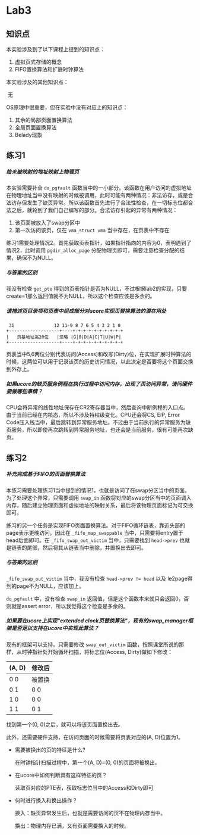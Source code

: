 # Lab3

## 知识点

本实验涉及到了以下课程上提到的知识点：

1. 虚拟页式存储的概念
2. FIFO置换算法和扩展时钟算法

本实验涉及的其他知识点：

​     无

OS原理中很重要，但在实验中没有对应上的知识点：

1. 其余的局部页面置换算法
2. 全局页面置换算法
3. Belady现象

## 练习1

##### 给未被映射的地址映射上物理页

本实验需要补全 `do_pgfault` 函数当中的一小部分。该函数在用户访问的虚拟地址在物理地址当中没有映射的时候被调用，此时可能有两种情况：非法访存，或是合法访存但发生了缺页异常。所以该函数首先进行了合法性检查，在一切标志位都合法之后，就轮到了我们自己编写的部分。合法访存引起的异常有两种情况：

1. 该页面被放入了swap分区中
2. 第一次访问该页，仅在 `vma_struct vma` 当中存在，在页表中不存在

练习1需要处理情况2。首先获取页表指针，如果指针指向的内容为0，表明遇到了情况2，此时调用 `pgdir_alloc_page` 分配物理页即可，需要注意检查分配的结果，确保不为NULL。

##### 与答案的区别

我没有检查 `get_pte` 得到的页表指针是否为NULL，不过根据lab2的实现，只要create=1那么返回值就不为NULL，所以这个检查应该是多余的。

##### 请描述页目录项和页表中组成部分对ucore实现页替换算法的潜在用处

```
 31               12 11-9 8 7 6 5 4 3 2 1 0
+-------------------+----+-+-+-+-+-+-+-+-+-+
|   页基地址高20位   |忽略 |G|0|D|A|C|T|U|W|P|
+-------------------+----+-+-+-+-+-+-+-+-+-+
```

页表当中5,6两位分别代表访问(Access)和改写(Dirty)位，在实现扩展时钟算法的时候，这两位可以用于记录该页的历史访问情况，以此决定是否要将这个页面交换到外存上。

##### 如果ucore的缺页服务例程在执行过程中访问内存，出现了页访问异常，请问硬件要做哪些事情？

CPU会将异常的线性地址保存在CR2寄存器当中，然后查询中断例程的入口点。由于当前已经在内核态，所以不涉及特权级变化。CPU还会将CS, EIP, Error Code压入栈当中，最后跳转到异常服务地址。不过由于当前执行的异常服务为缺页服务，所以即使再次跳转到异常服务地址，也还会是当前服务，很有可能再次缺页。

## 练习2

##### 补充完成基于FIFO的页面替换算法

本练习需要处理练习1当中提到的情况1，也就是访问了在swap分区当中的页面。为了处理这个异常，只需要调用 `swap_in` 函数将对应的swap分区当中的页面调入内存，随后建立物理页面和虚拟地址的映射关系，最后将该物理页面标记为可交换即可。

练习的另一个任务是实现FIFO页面置换算法。对于FIFO循环链表，靠近头部的page表示更晚访问。因此在 `_fifo_map_swappable` 当中，只需要将entry置于head后面即可。在 `_fifo_swap_out_victim` 当中，只需要找到 `head->prev` 也就是链表的尾部，然后将其从链表当中删除，并置换出去即可。

##### 与答案的区别

`_fifo_swap_out_victim` 当中，我没有检查 `head->prev != head` 以及 le2page得到的page不为NULL，应该加上。

`do_pgfault` 中，没有检查 `swap_in` 返回值，但是这个函数本来就只会返回0，否则就是assert error，所以我觉得这个检查是多余的。

##### 如果要在ucore上实现"extended clock页替换算法"，现有的swap_manager框架是否足以支持在ucore中实现此算法？

现有的框架可以支持。只需要修改 `swap_out_victim` 函数，按照课堂所说的那样，从时钟指针处开始循环扫描，将标志位(Access, Dirty)做如下修改：

| (A, D) | 修改后 |
| ------ | ------ |
| 0 0    | 被置换 |
| 0 1    | 0 0    |
| 1 0    | 0 0    |
| 1 1    | 0 1    |

找到第一个(0, 0)之后，就可以将该页面置换出去。

此外，还需要硬件支持，在访问页面的时候需要将页表对应的(A, D)位置为1。

- 需要被换出的页的特征是什么?

  在时钟指针扫描过程中，第一个(A, D)=(0, 0)的页面将被换出。

- 在ucore中如何判断具有这样特征的页？

  读取页对应的PTE表，获取标志位当中的Access和Dirty即可

- 何时进行换入和换出操作？

  换入：缺页异常发生后，也就是需要访问的页不在物理内存当中。

  换出：物理内存已满，又有页面需要换入的时候。

















